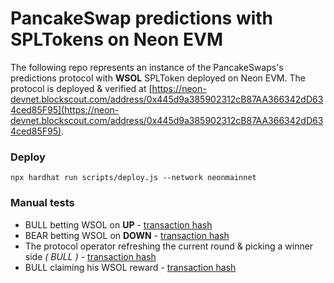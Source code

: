 # PancakeSwap predictions with SPLTokens on Neon EVM

The following repo represents an instance of the PancakeSwaps's predictions protocol with **WSOL** SPLToken deployed on Neon EVM. The protocol is deployed & verified at [https://neon-devnet.blockscout.com/address/0x445d9a385902312cB87AA366342dD634ced85F95](https://neon-devnet.blockscout.com/address/0x445d9a385902312cB87AA366342dD634ced85F95).

### Deploy
```npx hardhat run scripts/deploy.js --network neonmainnet```

### Manual tests
* BULL betting WSOL on **UP** - [transaction hash](https://neon-devnet.blockscout.com/tx/0x5c4d51378fa7914d1853818bb75b857c850f88dea553d5592963541cd5bd81be)
* BEAR betting WSOL on **DOWN** - [transaction hash](https://neon-devnet.blockscout.com/tx/0x5963eb998c039d6022f545f24ccb7aee90addeecc5bce944b08f025d2ca681a0)
* The protocol operator refreshing the current round & picking a winner side _( BULL )_ - [transaction hash](https://neon-devnet.blockscout.com/tx/0xcb7c8537a9cebb835d9c43aa85c50ed025c799c23b3d66d106d45b64a8cae35b)
* BULL claiming his WSOL reward - [transaction hash](https://neon-devnet.blockscout.com/tx/0x77b2cb6ed9fc5c91be1de420553d70ce56f501b5255547bfa38a433eb3af913d)